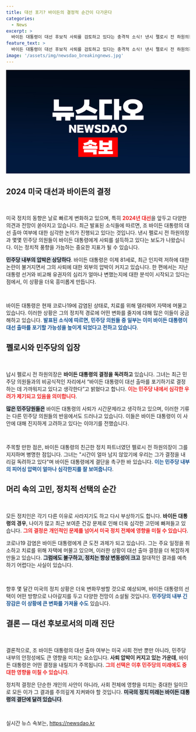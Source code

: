 ```yaml
---
title: 대선 포기? 바이든의 결정적 순간이 다가온다
categories:
  - News
excerpt: >
  바이든 대통령이 대선 후보직 사퇴를 검토하고 있다는 충격적 소식! 낸시 펠로시 전 하원의장이 민주당 의원들에게 이 같은 가능성을 언급하며 압박이 고조되고 있다. 이제 정치의 격변 속으로!
feature_text: >
  바이든 대통령이 대선 후보직 사퇴를 검토하고 있다는 충격적 소식! 낸시 펠로시 전 하원의장이 민주당 의원들에게 이 같은 가능성을 언급하며 압박이 고조되고 있다. 이제 정치의 격변 속으로!
image: '/assets/img/newsdao_breakingnews.jpg'
---
```


<p><img src="/assets/img/newsdao_breakingnews.jpg" alt="bookingtag 속보" /></p>

<h2 data-ke-size="size26">2024 미국 대선과 바이든의 결정</h2>

<p data-ke-size="size16">&nbsp;</p>

<p>미국 정치의 동향은 날로 빠르게 변화하고 있으며, 특히 <b><span style="color: #ee2323;">2024년 대선</span></b>을 앞두고 다양한 의견과 전망이 쏟아지고 있습니다. 최근 발표된 소식들에 따르면, 조 바이든 대통령의 대선 출마 여부에 대한 심각한 논의가 진행되고 있다는 것입니다. 낸시 펠로시 전 하원의장과 몇몇 민주당 의원들이 바이든 대통령에게 사퇴를 설득하고 있다는 보도가 나왔습니다. 이는 정치적 풍향을 가늠하는 중요한 지표가 될 수 있습니다. </p>

<p><b><span style="background-color: #21538527;">민주당 내부의 압박은 상당하다</span></b>. 바이든 대통령은 이제 81세로, 최근 인지력 저하에 대한 논란이 불거지면서 그의 사퇴에 대한 외부의 압박이 커지고 있습니다. 한 편에서는 지난 대통령 선거와 비교해 유권자의 심리가 얼마나 변했는지에 대한 분석이 시작되고 있다는 점에서, 이 상황을 더욱 흥미롭게 만듭니다.</p>

<p data-ke-size="size16">&nbsp;</p>

<p>바이든 대통령은 현재 코로나19에 감염된 상태로, 치료를 위해 델라웨어 자택에 머물고 있습니다. 이러한 상황은 그의 정치적 경로에 어떤 변화를 줄지에 대해 많은 이들이 궁금해하고 있습니다. <b><span style="color: #1a5490;">발표된 소식에 따르면, 민주당 의원들 중 일부는 이미 바이든 대통령이 대선 출마를 포기할 가능성을 높이게 되었다고 전하고 있습니다</span></b>.</p>

<h2 data-ke-size="size26">펠로시와 민주당의 입장</h2>

<p data-ke-size="size16">&nbsp;</p>

<p>납시 펠로시 전 하원의장은 <b>바이든 대통령의 결정을 독려하고</b> 있습니다. 그녀는 최근 민주당 의원들과의 비공식적인 자리에서 “바이든 대통령이 대선 출마를 포기하기로 결정하는 데 가까워지고 있다고 생각한다”고 밝혔다고 합니다. <b><span style="color: #ee2323;">이는 민주당 내에서 심각한 우려가 제기되고 있음을 의미합니다</span></b>. </p>

<p><b><span style="background-color: #21538527;">많은 민주당원들은</span></b> 바이든 대통령의 사퇴가 시간문제라고 생각하고 있으며, 이러한 기류는 다른 민주당 의원들의 반응에서도 드러나고 있습니다. 이들은 바이든 대통령이 이 사안에 대해 진지하게 고려하고 있다는 이야기를 전했습니다. </p>

<p data-ke-size="size16">&nbsp;</p>

<p>주목할 만한 점은, 바이든 대통령의 친근한 정치 파트너였던 펠로시 전 하원의장이 그를 지지하며 병명한 점입니다. 그녀는 "시간이 얼마 남지 않았기에 우리는 그가 결정을 내리길 독려하고 있다"며 바이든 대통령에게 결단을 촉구한 바 있습니다. <b><span style="color: #1a5490;">이는 민주당 내부의 피어싱 압력이 얼마나 심각한지를 잘 보여줍니다</span></b>.</p>

<h2 data-ke-size="size26">머리 속의 고민, 정치적 선택의 순간</h2>

<p data-ke-size="size16">&nbsp;</p>

<p>모든 정치인은 각기 다른 이유로 사라지기도 하고 다시 부상하기도 합니다. <b>바이든 대통령의 경우</b>, 나이가 많고 최근 보여준 건강 문제로 인해 더욱 심각한 고민에 빠져들고 있습니다. <b><span style="color: #ee2323;">그의 결정은 개인적인 문제를 넘어서 미국 정치 전체에 영향을 미칠 수 있습니다</span></b>. </p>

<p>코로나19 감염은 바이든 대통령에게 큰 도전 과제가 되고 있습니다. 그는 주요 일정을 취소하고 치료를 위해 자택에 머물고 있으며, 이러한 상황이 대선 출마 결정을 더 복잡하게 만들고 있습니다. <b><span style="background-color: #21538527;">그럼에도 불구하고, 정치는 항상 변동성이 크고</span></b> 절대적인 결과를 예측하기 어렵다는 사실이 있습니다. </p>

<p data-ke-size="size16">&nbsp;</p>

<p>향후 몇 달간 미국의 정치 상황은 더욱 변화무쌍할 것으로 예상되며, 바이든 대통령의 선택이 어떤 방향으로 나아갈지를 두고 다양한 전망이 소설될 것입니다. <b><span style="color: #1a5490;">민주당의 내부 긴장감은 이 상황에 큰 변화를 가져올 수도</span></b> 있습니다. </p>

<h2 data-ke-size="size26">결론 — 대선 후보로서의 미래 진단</h2>

<p data-ke-size="size16">&nbsp;</p>

<p>결론적으로, 조 바이든 대통령의 대선 출마 여부는 미국 사회 전반 뿐만 아니라, 민주당 내부의 안정성에도 큰 영향을 미치는 요소입니다. <b>사퇴 압박이 커지고 있는 가운데</b>, 바이든 대통령은 어떤 결정을 내릴지가 주목됩니다. <b><span style="color: #ee2323;">그의 선택은 이후 민주당의 미래에도 중대한 영향을 미칠 수 있습니다</span></b>. </p>

<p>정치적 결정은 단순한 개인의 사안이 아니라, 사회 전체에 영향을 미치는 중대한 일이므로 모든 이가 그 결과를 주의깊게 지켜봐야 할 것입니다. <b><span style="background-color: #21538527;">미국의 정치 미래는 바이든 대통령의 결단에 달려 있습니다</span></b>. </p>

<p data-ke-size="size16">&nbsp;</p>
실시간 뉴스 속보는, <a href="https://newsdao.kr" rel="dofollow">https://newsdao.kr</a>


